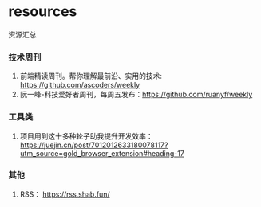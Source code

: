 # resources
资源汇总

### 技术周刊
1. 前端精读周刊。帮你理解最前沿、实用的技术: https://github.com/ascoders/weekly
2. 阮一峰-科技爱好者周刊，每周五发布：https://github.com/ruanyf/weekly

### 工具类
1. 项目用到这十多种轮子助我提升开发效率： https://juejin.cn/post/7012012633180078117?utm_source=gold_browser_extension#heading-17

### 其他
1. RSS： https://rss.shab.fun/
